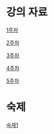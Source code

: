 # 강의 자료
[1주차]()

[2주차]()

[3주차]()

[4주차]()

[5주차](https://github.com/qlkdkd/DataStruct/blob/main/week5/Week5.md)

# 숙제
[숙제1](https://github.com/qlkdkd/DataStruct/blob/main/Homework1/Homework1.md)
